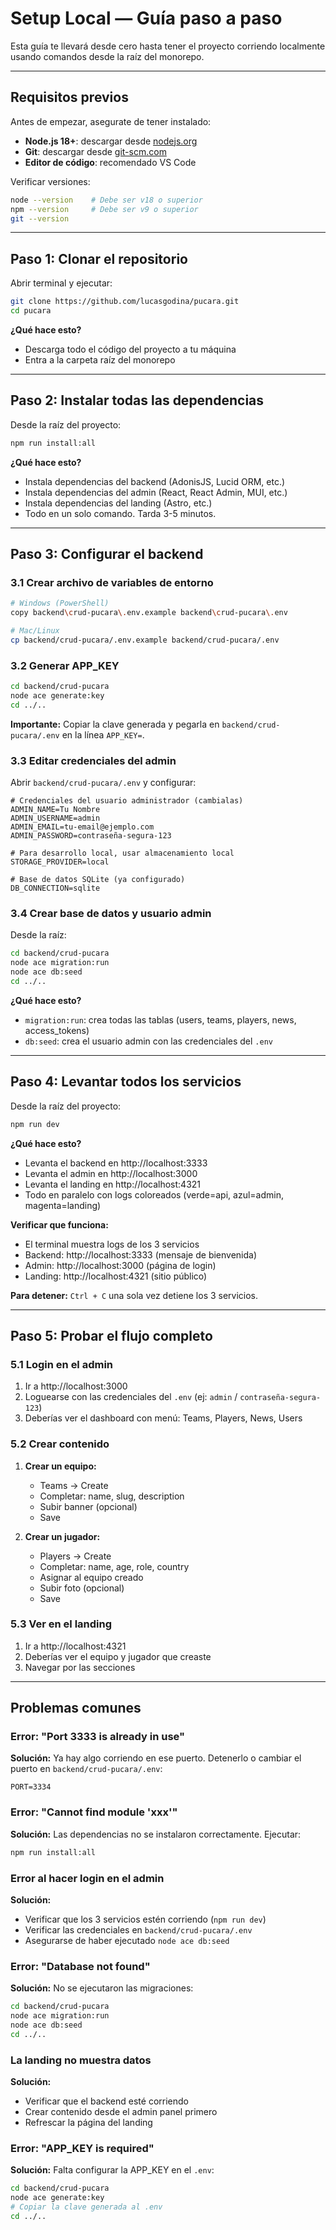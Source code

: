 # Setup Local — Guía paso a paso

Esta guía te llevará desde cero hasta tener el proyecto corriendo localmente usando comandos desde la raíz del monorepo.

---

## Requisitos previos

Antes de empezar, asegurate de tener instalado:

- **Node.js 18+**: descargar desde [nodejs.org](https://nodejs.org/)
- **Git**: descargar desde [git-scm.com](https://git-scm.com/)
- **Editor de código**: recomendado VS Code

Verificar versiones:

```bash
node --version    # Debe ser v18 o superior
npm --version     # Debe ser v9 o superior
git --version
```

---

## Paso 1: Clonar el repositorio

Abrir terminal y ejecutar:

```bash
git clone https://github.com/lucasgodina/pucara.git
cd pucara
```

**¿Qué hace esto?**

- Descarga todo el código del proyecto a tu máquina
- Entra a la carpeta raíz del monorepo

---

## Paso 2: Instalar todas las dependencias

Desde la raíz del proyecto:

```bash
npm run install:all
```

**¿Qué hace esto?**

- Instala dependencias del backend (AdonisJS, Lucid ORM, etc.)
- Instala dependencias del admin (React, React Admin, MUI, etc.)
- Instala dependencias del landing (Astro, etc.)
- Todo en un solo comando. Tarda 3-5 minutos.

---

## Paso 3: Configurar el backend

### 3.1 Crear archivo de variables de entorno

```bash
# Windows (PowerShell)
copy backend\crud-pucara\.env.example backend\crud-pucara\.env

# Mac/Linux
cp backend/crud-pucara/.env.example backend/crud-pucara/.env
```

### 3.2 Generar APP_KEY

```bash
cd backend/crud-pucara
node ace generate:key
cd ../..
```

**Importante:** Copiar la clave generada y pegarla en `backend/crud-pucara/.env` en la línea `APP_KEY=`.

### 3.3 Editar credenciales del admin

Abrir `backend/crud-pucara/.env` y configurar:

```env
# Credenciales del usuario administrador (cambialas)
ADMIN_NAME=Tu Nombre
ADMIN_USERNAME=admin
ADMIN_EMAIL=tu-email@ejemplo.com
ADMIN_PASSWORD=contraseña-segura-123

# Para desarrollo local, usar almacenamiento local
STORAGE_PROVIDER=local

# Base de datos SQLite (ya configurado)
DB_CONNECTION=sqlite
```

### 3.4 Crear base de datos y usuario admin

Desde la raíz:

```bash
cd backend/crud-pucara
node ace migration:run
node ace db:seed
cd ../..
```

**¿Qué hace esto?**

- `migration:run`: crea todas las tablas (users, teams, players, news, access_tokens)
- `db:seed`: crea el usuario admin con las credenciales del `.env`

---

## Paso 4: Levantar todos los servicios

Desde la raíz del proyecto:

```bash
npm run dev
```

**¿Qué hace esto?**

- Levanta el backend en http://localhost:3333
- Levanta el admin en http://localhost:3000
- Levanta el landing en http://localhost:4321
- Todo en paralelo con logs coloreados (verde=api, azul=admin, magenta=landing)

**Verificar que funciona:**

- El terminal muestra logs de los 3 servicios
- Backend: http://localhost:3333 (mensaje de bienvenida)
- Admin: http://localhost:3000 (página de login)
- Landing: http://localhost:4321 (sitio público)

**Para detener:** `Ctrl + C` una sola vez detiene los 3 servicios.

---

## Paso 5: Probar el flujo completo

### 5.1 Login en el admin

1. Ir a http://localhost:3000
2. Loguearse con las credenciales del `.env` (ej: `admin` / `contraseña-segura-123`)
3. Deberías ver el dashboard con menú: Teams, Players, News, Users

### 5.2 Crear contenido

1. **Crear un equipo:**

   - Teams → Create
   - Completar: name, slug, description
   - Subir banner (opcional)
   - Save

2. **Crear un jugador:**
   - Players → Create
   - Completar: name, age, role, country
   - Asignar al equipo creado
   - Subir foto (opcional)
   - Save

### 5.3 Ver en el landing

1. Ir a http://localhost:4321
2. Deberías ver el equipo y jugador que creaste
3. Navegar por las secciones

---

## Problemas comunes

### Error: "Port 3333 is already in use"

**Solución:** Ya hay algo corriendo en ese puerto. Detenerlo o cambiar el puerto en `backend/crud-pucara/.env`:

```env
PORT=3334
```

### Error: "Cannot find module 'xxx'"

**Solución:** Las dependencias no se instalaron correctamente. Ejecutar:

```bash
npm run install:all
```

### Error al hacer login en el admin

**Solución:**

- Verificar que los 3 servicios estén corriendo (`npm run dev`)
- Verificar las credenciales en `backend/crud-pucara/.env`
- Asegurarse de haber ejecutado `node ace db:seed`

### Error: "Database not found"

**Solución:** No se ejecutaron las migraciones:

```bash
cd backend/crud-pucara
node ace migration:run
node ace db:seed
cd ../..
```

### La landing no muestra datos

**Solución:**

- Verificar que el backend esté corriendo
- Crear contenido desde el admin panel primero
- Refrescar la página del landing

### Error: "APP_KEY is required"

**Solución:** Falta configurar la APP_KEY en el `.env`:

```bash
cd backend/crud-pucara
node ace generate:key
# Copiar la clave generada al .env
cd ../..
```
